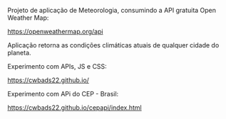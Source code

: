 Projeto de aplicação de Meteorologia, consumindo a API gratuita Open Weather Map:

https://openweathermap.org/api

Aplicação retorna as condições climáticas atuais de qualquer cidade do planeta.

Experimento com APIs, JS e CSS:

https://cwbads22.github.io/

Experimento com APi do CEP - Brasil:

https://cwbads22.github.io/cepapi/index.html
